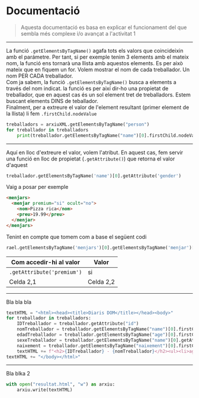 # Documentació

> Aquesta documentació es basa en explicar el funcionament del que sembla més complexe i/o avançat a l'activitat 1
---
La funció `.getElementsByTagName()` agafa tots els valors que coincideixin amb el parámetre. Per tant, si per exemple tenim 3 elements amb el mateix nom, la funció ens tornarà una llista amb aquestos elements.
Es per això mateix que en fiquem un for. Volem mostrar el nom de cada treballador. Un nom PER CADA treballador. 
<br>Com ja sabem, la funció `.getElementsByTagName()` busca a elements a través del nom indicat. la funció es per així dir-ho una propietat de treballador, que en aquest cas és un sol element tret de treballadors. Estem buscant elements DINS de teballador.
<br>Finalment, per a extreure el valor de l'element resultant (primer element de la llista) li fem `.firstChild.nodeValue`
```py
treballadors = arxiuXML.getElementsByTagName("person")
for treballador in treballadors
    print(treballador.getElementsByTagName("name")[0].firstChild.nodeValue)
```
---
Aquí en lloc d'extreure el valor, volem l'atribut. En aquest cas, fem servir una funció en lloc de propietat (`.getAttribute()`) que retorna el valor d'aquest
```py
treballador.getElementsByTagName('name')[0].getAttribute('gender')
```
Vaig a posar per exemple
```html
<menjars>
  <menjar premium="si" ocult="no">
    <nom>Pizza rica</nom>
    <preu>19.99</preu>
  </menjar>
</menjars>
```
Tenint en compte que tomem com a base el següent codi
```py
rael.getElementsByTagName('menjars')[0].getElementsByTagName('menjar')[0]
```
| Com accedir-hi al valor | Valor |
| ----------------------- | ----------------------- |
| `.getAttribute('premium')` | si               |
| Celda 2,1               | Celda 2,2               |
---
Bla bla bla
```py
textHTML = "<html><head><title>Diaris DOM</title></head><body>"
for treballador in treballadors:
    IDTreballador = treballador.getAttribute("id")
    nomTreballador = treballador.getElementsByTagName("name")[0].firstChild.nodeValue
    edadTreballador = treballador.getElementsByTagName("age")[0].firstChild.nodeValue
    sexeTreballador = treballador.getElementsByTagName("name")[0].getAttribute("gender")
    naixement = treballador.getElementsByTagName("naixement")[0].firstChild.nodeValue
    textHTML += f"<h2>{IDTreballador} - {nomTreballador}</h2><ul><li>age - {edadTreballador}</li><li>sex - {sexeTreballador}</li><li>naixement - {naixement}</li></ul>"
textHTML += "</body></html>"
```
---
Bla blka 2
```py
with open("resultat.html", "w") as arxiu:
    arxiu.write(textHTML)
```
